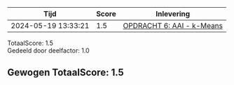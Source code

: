 
|Tijd|Score|Inlevering|
|---|---|---|
|2024-05-19 13:33:21 |1.5|<a href="https://canvas.hu.nl//courses/39753/assignments/284178/submissions/220960">OPDRACHT 6: AAI - k-Means</a>|

TotaalScore: 1.5   
Gedeeld door deelfactor: 1.0   

## Gewogen TotaalScore: 1.5

